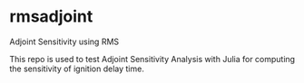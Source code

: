 # rmsadjoint
Adjoint Sensitivity using RMS

This repo is used to test Adjoint Sensitivity Analysis with Julia for computing the sensitivity of ignition delay time.
